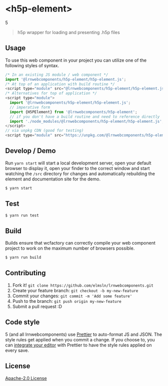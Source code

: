 # &lt;h5p-element&gt;

5
> h5p wrapper for loading and presenting .h5p files

## Usage
To use this web component in your project you can utilize one of the following styles of syntax.

```js
/* In an existing JS module / web component */
import '@lrnwebcomponents/h5p-element/h5p-element.js';
/* At top of an application with build routine */
<script type="module" src="@lrnwebcomponents/h5p-element/h5p-element.js"></script>
/* Alternatives for top of application */
<script type="module">
  import '@lrnwebcomponents/h5p-element/h5p-element.js';
  // imperative form
  import {H5PElement} from '@lrnwebcomponents/h5p-element';
  // if you don't have a build routine and need to reference directly
  import './node_modules/@lrnwebcomponents/h5p-element/h5p-element.js';
</script>
// via unpkg CDN (good for testing)
<script type="module" src="https://unpkg.com/@lrnwebcomponents/h5p-element/h5p-element.js"></script>
```

## Develop / Demo
Run `yarn start` will start a local development server, open your default browser to display it, open your finder to the correct window and start watching the `/src` directory for changes and automatically rebuilding the element and documentation site for the demo.
```bash
$ yarn start
```

## Test

```bash
$ yarn run test
```

## Build
Builds ensure that wcfactory can correctly compile your web component project to
work on the maximum number of browsers possible.
```bash
$ yarn run build
```

## Contributing

1. Fork it! `git clone https://github.com/elmsln/lrnwebcomponents.git`
2. Create your feature branch: `git checkout -b my-new-feature`
3. Commit your changes: `git commit -m 'Add some feature'`
4. Push to the branch: `git push origin my-new-feature`
5. Submit a pull request :D

## Code style

5 (and all lrnwebcomponents) use [Prettier][prettier] to auto-format JS and JSON.  The style rules get applied when you commit a change.  If you choose to, you can [integrate your editor][prettier-ed] with Prettier to have the style rules applied on every save.

[prettier]: https://github.com/prettier/prettier/
[prettier-ed]: https://github.com/prettier/prettier/#editor-integration
[polyserve]: https://github.com/Polymer/polyserve
[web-component-tester]: https://github.com/Polymer/web-component-tester

## License
[Apache-2.0 License](http://opensource.org/licenses/Apache-2.0)
